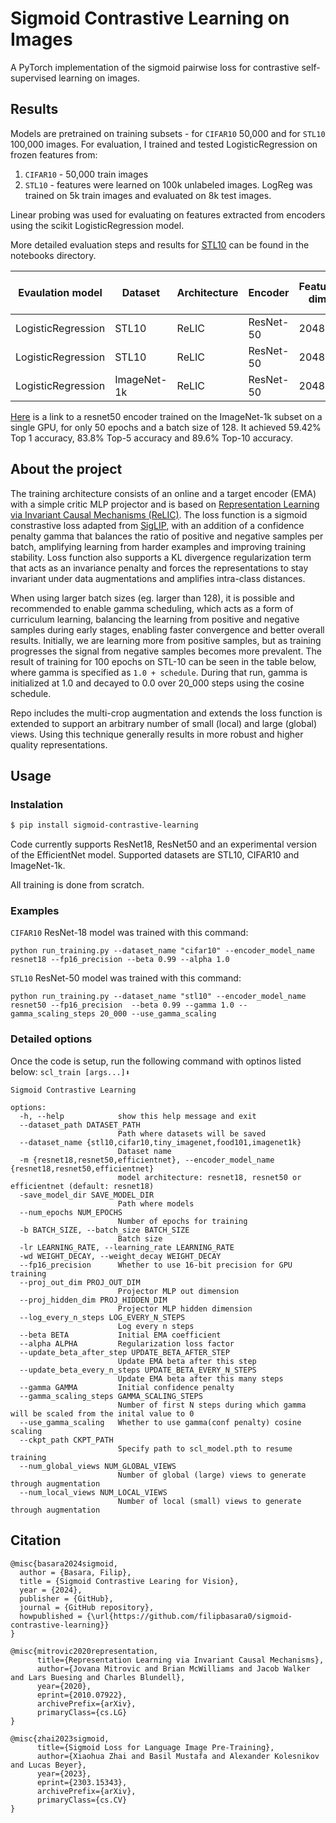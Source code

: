 
# Sigmoid Contrastive Learning on Images

A PyTorch implementation of the sigmoid pairwise loss for contrastive self-supervised learning on images.


## Results

Models are pretrained on training subsets - for `CIFAR10` 50,000 and for `STL10` 100,000 images. For evaluation, I trained and tested LogisticRegression on frozen features from:
1. `CIFAR10` - 50,000 train images
2. `STL10` - features were learned on 100k unlabeled images. LogReg was trained on 5k train images and evaluated on 8k test images.

Linear probing was used for evaluating on features extracted from encoders using the scikit LogisticRegression model.

More detailed evaluation steps and results for [STL10](https://github.com/filipbasara0/relic/blob/main/notebooks/linear-probing-stl.ipynb) can be found in the notebooks directory. 

| Evaulation model    | Dataset       | Architecture| Encoder   | Feature dim | Proj. head dim | Epochs | Gamma         | Top1 % |
|---------------------|---------------|-------------|-----------|-------------|----------------|--------|---------------|--------|
| LogisticRegression  | STL10         | ReLIC       | ResNet-50 | 2048        | 64             | 100    | 1.0           | 85.42  |
| LogisticRegression  | STL10         | ReLIC       | ResNet-50 | 2048        | 64             | 100    | 1.0 + schedule| 86.06  |
| LogisticRegression  | ImageNet-1k   | ReLIC       | ResNet-50 | 2048        | 64             | 50     | 1.0           | 59.42  |

[Here](https://drive.google.com/file/d/1XaZBdvPGPh2nQzzHAJ_oL41c1f8Lc_FN/view?usp=sharing) is a link to a resnet50 encoder trained on the ImageNet-1k subset on a single GPU, for only 50 epochs and a batch size of 128. It achieved 59.42% Top 1 accuracy, 83.8% Top-5 accuracy and 89.6% Top-10 accuracy.

## About the project

The training architecture consists of an online and a target encoder (EMA) with a simple critic MLP projector and is based on [Representation Learning via Invariant Causal Mechanisms (ReLIC)](https://arxiv.org/abs/2010.07922). The loss function is a sigmoid constrastive loss adapted from [SigLIP](https://arxiv.org/abs/2303.15343), with an addition of a confidence penalty gamma that balances the ratio of positive and negative samples per batch, amplifying learning from harder examples and improving training stability. Loss function also supports a KL divergence regularization term that acts as an invariance penalty and forces the representations to stay invariant under data augmentations and amplifies intra-class distances.

When using larger batch sizes (eg. larger than 128), it is possible and recommended to enable gamma scheduling, which acts as a form of curriculum learning, balancing the learning from positive and negative samples during early stages, enabling faster convergence and better overall results. Initially, we are learning more from positive samples, but as training progresses the signal from negative samples becomes more prevalent. The result of training for 100 epochs on STL-10 can be seen in the table below, where gamma is specified as `1.0 + schedule`. During that run, gamma is initialized at 1.0 and decayed to 0.0 over 20_000 steps using the cosine schedule.


Repo includes the multi-crop augmentation and extends the loss function is extended to support an arbitrary number of small (local) and large (global) views. Using this technique generally results in more robust and higher quality representations.

## Usage

### Instalation

```bash
$ pip install sigmoid-contrastive-learning
```

Code currently supports ResNet18, ResNet50 and an experimental version of the EfficientNet model. Supported datasets are STL10, CIFAR10 and ImageNet-1k.

All training is done from scratch.

### Examples
`CIFAR10` ResNet-18 model was trained with this command:

`python run_training.py --dataset_name "cifar10" --encoder_model_name resnet18 --fp16_precision --beta 0.99 --alpha 1.0`

`STL10` ResNet-50 model was trained with this command:

`python run_training.py --dataset_name "stl10" --encoder_model_name resnet50 --fp16_precision  --beta 0.99 --gamma 1.0 --gamma_scaling_steps 20_000 --use_gamma_scaling`

### Detailed options
Once the code is setup, run the following command with optinos listed below:
`scl_train [args...]⬇️`

```
Sigmoid Contrastive Learning

options:
  -h, --help            show this help message and exit
  --dataset_path DATASET_PATH
                        Path where datasets will be saved
  --dataset_name {stl10,cifar10,tiny_imagenet,food101,imagenet1k}
                        Dataset name
  -m {resnet18,resnet50,efficientnet}, --encoder_model_name {resnet18,resnet50,efficientnet}
                        model architecture: resnet18, resnet50 or efficientnet (default: resnet18)
  -save_model_dir SAVE_MODEL_DIR
                        Path where models
  --num_epochs NUM_EPOCHS
                        Number of epochs for training
  -b BATCH_SIZE, --batch_size BATCH_SIZE
                        Batch size
  -lr LEARNING_RATE, --learning_rate LEARNING_RATE
  -wd WEIGHT_DECAY, --weight_decay WEIGHT_DECAY
  --fp16_precision      Whether to use 16-bit precision for GPU training
  --proj_out_dim PROJ_OUT_DIM
                        Projector MLP out dimension
  --proj_hidden_dim PROJ_HIDDEN_DIM
                        Projector MLP hidden dimension
  --log_every_n_steps LOG_EVERY_N_STEPS
                        Log every n steps
  --beta BETA           Initial EMA coefficient
  --alpha ALPHA         Regularization loss factor
  --update_beta_after_step UPDATE_BETA_AFTER_STEP
                        Update EMA beta after this step
  --update_beta_every_n_steps UPDATE_BETA_EVERY_N_STEPS
                        Update EMA beta after this many steps
  --gamma GAMMA         Initial confidence penalty
  --gamma_scaling_steps GAMMA_SCALING_STEPS
                        Number of first N steps during which gamma will be scaled from the inital value to 0
  --use_gamma_scaling   Whether to use gamma(conf penalty) cosine scaling
  --ckpt_path CKPT_PATH
                        Specify path to scl_model.pth to resume training
  --num_global_views NUM_GLOBAL_VIEWS
                        Number of global (large) views to generate through augmentation
  --num_local_views NUM_LOCAL_VIEWS
                        Number of local (small) views to generate through augmentation
```

## Citation

```
@misc{basara2024sigmoid,
  author = {Basara, Filip},
  title = {Sigmoid Contrastive Learing for Vision},
  year = {2024},
  publisher = {GitHub},
  journal = {GitHub repository},
  howpublished = {\url{https://github.com/filipbasara0/sigmoid-contrastive-learning}}
}

@misc{mitrovic2020representation,
      title={Representation Learning via Invariant Causal Mechanisms}, 
      author={Jovana Mitrovic and Brian McWilliams and Jacob Walker and Lars Buesing and Charles Blundell},
      year={2020},
      eprint={2010.07922},
      archivePrefix={arXiv},
      primaryClass={cs.LG}
}

@misc{zhai2023sigmoid,
      title={Sigmoid Loss for Language Image Pre-Training}, 
      author={Xiaohua Zhai and Basil Mustafa and Alexander Kolesnikov and Lucas Beyer},
      year={2023},
      eprint={2303.15343},
      archivePrefix={arXiv},
      primaryClass={cs.CV}
}
```
